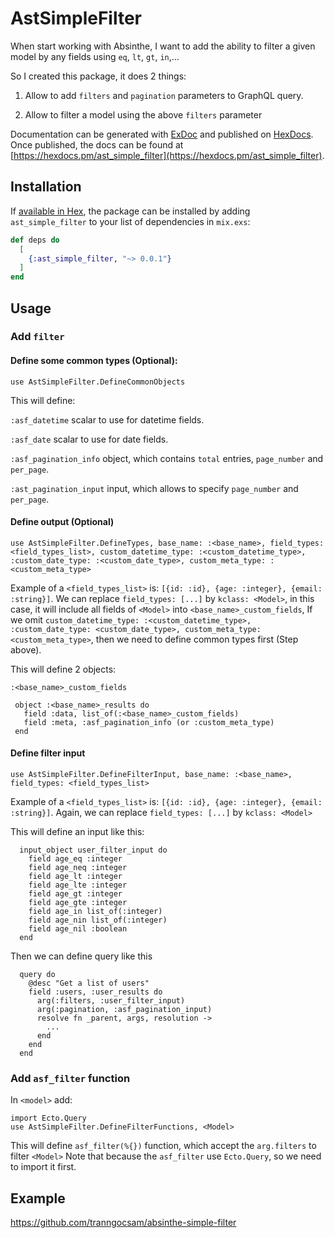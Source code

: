 # AstSimpleFilter


When start working with Absinthe, I want to add the ability to filter a given model by any fields using `eq`, `lt`, `gt`, `in`,...

So I created this package, it does 2 things:

1. Allow to add `filters` and `pagination` parameters to GraphQL query.

2. Allow to filter a model using the above `filters` parameter

Documentation can be generated with [ExDoc](https://github.com/elixir-lang/ex_doc)
and published on [HexDocs](https://hexdocs.pm). Once published, the docs can
be found at [https://hexdocs.pm/ast_simple_filter](https://hexdocs.pm/ast_simple_filter).

## Installation

If [available in Hex](https://hex.pm/docs/publish), the package can be installed
by adding `ast_simple_filter` to your list of dependencies in `mix.exs`:

```elixir
def deps do
  [
    {:ast_simple_filter, "~> 0.0.1"}
  ]
end
```

## Usage

### Add `filter`

#### Define some common types (Optional):

`use AstSimpleFilter.DefineCommonObjects`

This will define:

`:asf_datetime` scalar to use for datetime fields.

`:asf_date` scalar to use for date fields.

`:asf_pagination_info` object, which contains `total` entries, `page_number` and `per_page`.

`:ast_pagination_input` input, which allows to specify `page_number` and `per_page`.

#### Define output (Optional)

`use AstSimpleFilter.DefineTypes, base_name: :<base_name>, field_types: <field_types_list>, custom_datetime_type: :<custom_datetime_type>, :custom_date_type: :<custom_date_type>, custom_meta_type: :<custom_meta_type>`

Example of a `<field_types_list>` is: `[{id: :id}, {age: :integer}, {email: :string}]`. We can replace `field_types: [...]` by `kclass: <Model>`, in this case, it will include all fields of `<Model>` into `<base_name>_custom_fields`, If we omit `custom_datetime_type: :<custom_datetime_type>, :custom_date_type: <custom_date_type>, custom_meta_type: <custom_meta_type>`, then we need to define common types first (Step above).

This will define 2 objects:

 `:<base_name>_custom_fields`

 ```
  object :<base_name>_results do
    field :data, list_of(:<base_name>_custom_fields)
    field :meta, :asf_pagination_info (or :custom_meta_type)
  end
 ```

#### Define filter input

`use AstSimpleFilter.DefineFilterInput, base_name: :<base_name>, field_types: <field_types_list>`

Example of a `<field_types_list>` is: `[{id: :id}, {age: :integer}, {email: :string}]`. Again, we can replace `field_types: [...]` by `kclass: <Model>`

This will define an input like this:

```
  input_object user_filter_input do
    field age_eq :integer
    field age_neq :integer
    field age_lt :integer
    field age_lte :integer
    field age_gt :integer
    field age_gte :integer
    field age_in list_of(:integer)
    field age_nin list_of(:integer)
    field age_nil :boolean
  end
```

Then we can define query like this

```
  query do
    @desc "Get a list of users"
    field :users, :user_results do
      arg(:filters, :user_filter_input)
      arg(:pagination, :asf_pagination_input)
      resolve fn _parent, args, resolution ->
        ...
      end
    end
  end
```

### Add `asf_filter` function

In `<model>` add:

```
import Ecto.Query
use AstSimpleFilter.DefineFilterFunctions, <Model>
```

This will define `asf_filter(%{})` function, which accept the `arg.filters` to filter `<Model>`
Note that because the `asf_filter` use `Ecto.Query`, so we need to import it first.

## Example

https://github.com/tranngocsam/absinthe-simple-filter